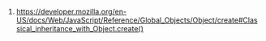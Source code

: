 1. https://developer.mozilla.org/en-US/docs/Web/JavaScript/Reference/Global_Objects/Object/create#Classical_inheritance_with_Object.create()
